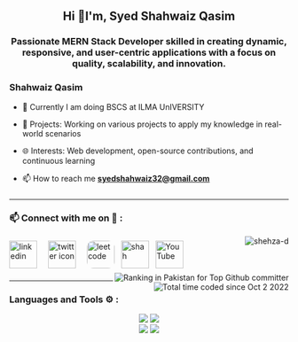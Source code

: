 <h2 align="center">Hi 👋I'm, Syed Shahwaiz Qasim</h2>

<div align="center">
  <h3 align="center">Passionate MERN Stack Developer skilled in creating dynamic, responsive, and user-centric applications with a focus on quality, scalability, and innovation.</h3>
  </div>
  <h3 align="left">Shahwaiz Qasim </h3>

- 🌱 Currently I am doing BSCS at ILMA UnIVERSITY
  
- 💼 Projects: Working on various projects to apply my knowledge in real-world scenarios
  
- 🌐 Interests: Web development, open-source contributions, and continuous learning 

- 📫 How to reach me **syedshahwaiz32@gmail.com**

###

<hr>
<h3 align="left">📫 Connect with me on 🔗 :</h3>

<p align="left">
	<a href="https://www.linkedin.com/in/syed-shahwaiz-qasim-01467b26b/" target="blank"><img align="center"
			src="https://skillicons.dev/icons?i=linkedin" height="50" width="50" alt="linkedin" /></a>
	<a href="https://twitter.com" target="blank" style="padding:8px"><img align="center" style="margin:8px"
			src="https://skillicons.dev/icons?i=twitter" height="50" width="50" alt="twitter icon" /></a>
	<a href="https://leetcode.com/u/SyedShahwaizQasim123/" target="blank"><img align="center" style="border-radius:12px;" src="https://encrypted-tbn0.gstatic.com/images?q=tbn:ANd9GcS4h4yf5vhuu8_Dqf5VC1l1tFbIJ88N4H24jg&s"
			alt="leetcode" height="50" width="50" /></a>
	<a href="https://www.instagram.com/syedshahwaizqasim/" target="blank" style="padding:8px"><img align="center"
			src="https://skillicons.dev/icons?i=instagram" alt="shah" height="50" width="50" /></a>
	<a href="https://www.youtube.com" target="blank"><img align="center"
			src="https://raw.githubusercontent.com/rahuldkjain/github-profile-readme-generator/master/src/images/icons/Social/youtube.svg"
			alt="YouTube" height="50" width="50" /></a>
	<img src="https://komarev.com/ghpvc/?username=shehza-d&label=Profile%20views&color=11eb11&style=for-the-badge"
		alt="shehza-d" align="right" />
	<img align="right" src='https://user-badge.committers.top/pakistan/shehza-d.svg' align="center"
	title="Ranking in Pakistan for Top Github committer" />
	<a align="right" href="https://wakatime.com/@shehzad"><img align="right" src="https://wakatime.com/badge/user/2b9bc0da-3bf8-4082-b333-bc011089fbbb.svg?style=for-the-badge" alt="Total time coded since Oct 2 2022" /></a>
</p>

<hr>

<h3 align="left">Languages and Tools ⚙️ : </h3>

<p align='center'>
<img src="https://skillicons.dev/icons?i=git,linux,c,css,js" />
<img src="https://skillicons.dev/icons?i=react,tailwind,nextjs,redux,supabase" />
<br>
<img src="https://skillicons.dev/icons?i=materialui,npm,ts,express,mongodb" />
<img src="https://skillicons.dev/icons?i=nodejs,postman,postgres,docker,nestjs" />
</p>


###

<br clear="both">


###

<!---
ShahwaizQasim/ShahwaizQasim is a ✨ special ✨ repository because its `README.md` (this file) appears on your GitHub profile.
You can click the Preview link to take a look at your changes.
--->
